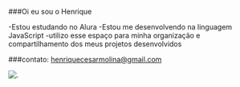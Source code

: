 ###Oi eu sou o Henrique

-Estou estudando no Alura
-Estou me desenvolvendo na linguagem JavaScript
-utilizo esse espaço para minha organização e compartilhamento dos meus projetos desenvolvidos

###contato: henriquecesarmolina@gmail.com

![.](https://media.tenor.com/d2e-swdMqs4AAAAC/yungmattyk-yung_matty_k.gif)
